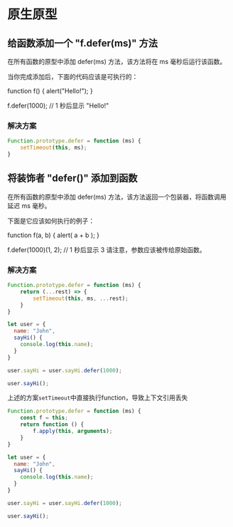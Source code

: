 # 原生原型

## 给函数添加一个 "f.defer(ms)" 方法

在所有函数的原型中添加 defer(ms) 方法，该方法将在 ms 毫秒后运行该函数。

当你完成添加后，下面的代码应该是可执行的：

function f() {
  alert("Hello!");
}

f.defer(1000); // 1 秒后显示 "Hello!"

### 解决方案

``` javascript
Function.prototype.defer = function (ms) {
    setTimeout(this, ms);
}
```

## 将装饰者 "defer()" 添加到函数

在所有函数的原型中添加 defer(ms) 方法，该方法返回一个包装器，将函数调用延迟 ms 毫秒。

下面是它应该如何执行的例子：

function f(a, b) {
  alert( a + b );
}

f.defer(1000)(1, 2); // 1 秒后显示 3
请注意，参数应该被传给原始函数。

### 解决方案

``` javascript
Function.prototype.defer = function (ms) {
    return (...rest) => {
        setTimeout(this, ms, ...rest);
    }
}

let user = {
  name: "John",
  sayHi() {
    console.log(this.name);
  }
}

user.sayHi = user.sayHi.defer(1000);

user.sayHi();
```

上述的方案`setTimeout`中直接执行function，导致上下文引用丢失

``` javascript
Function.prototype.defer = function (ms) {
    const f = this;
    return function () {
        f.apply(this, arguments);
    }
}

let user = {
  name: "John",
  sayHi() {
    console.log(this.name);
  }
}

user.sayHi = user.sayHi.defer(1000);

user.sayHi();
```
